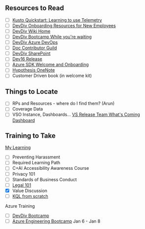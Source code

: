 ## Resources to Read
* [ ] [Kusto Quickstart: Learning to use Telemetry](https://dev.azure.com/devdiv/DevDiv/_wiki/wikis/DevDiv.wiki/2522/Kusto-Quickstart-Learning-to-use-Telemetry)
* [ ] [DevDiv Onboarding Resources for New Employees](https://dev.azure.com/devdiv/DevDiv/_wiki/wikis/DevDiv.wiki/2932/Onboarding-Resources-for-New-Employees)
* [ ] [DevDiv Wiki Home](https://dev.azure.com/devdiv/DevDiv/_wiki/wikis/DevDiv.wiki/524/DevDiv-Wiki-Home)
* [ ] [DevDiv Bootcamp While you're waiting](https://dev.azure.com/devdiv/DevDiv/_wiki/wikis/DevDiv.wiki/2521/DevDiv-Bootcamp)
* [ ] [DevDiv Azure DevOps](https://dev.azure.com/devdiv/DevDiv)
* [ ] [Doc Contributor Guild](https://review.docs.microsoft.com/en-us/help/contribute/?branch=master)
* [ ] [DevDiv SharePoint](https://microsoft.sharepoint.com/teams/DevDiv/DevDivInternal/Forms/AllItems.aspx)
* [ ] [Dev16 Release](https://dev.azure.com/devdiv/DevDiv/_wiki/wikis/DevDiv.wiki/978/Dev16-Release)
* [ ] [Azure SDK Welcome and Onboarding](https://dev.azure.com/azure-sdk/internal/_wiki/wikis/internal.wiki/10/Welcome-and-Onboarding)
* [ ] [Hypothesis OneNote](https://microsoft.sharepoint.com/teams/AzureDeveloperExperiencesCustomerResearch/SiteAssets/Azure%20Developer%20Experiences%20Customer%20Research%20Notebook/)
* [ ] Customer Driven book (in welcome kit)

## Things to Locate
* [ ] RPs and Resources - where do I find them? (Arun)
* [ ] Coverage Data
* [ ] VSO Instance, Dashboards...
[VS Release Team What's Coming Dashboard](https://devdiv.visualstudio.com/DevDiv/_dashboards/dashboard/231e8117-89da-4264-a405-41109ad1ebfa)

## Training to Take
[My Learning](https://microsoft.sharepoint.com/sites/infopedia/pages/my-learning.aspx)
* [ ] Preventing Harassment
* [ ] Required Learning Path
* [ ] C+AI Accessibility Awareness Course
* [ ] Privacy 101
* [ ] Standards of Business Conduct
* [ ] [Legal 101](https://learn.microsoft.com/activity/141371/Launch#/)
* [x] Value Discussion
* [ ] [KQL from scratch](https://app.pluralsight.com/library/courses/kusto-query-language-kql-from-scratch/table-of-contents)

Azure Training
* [ ] [DevDiv Bootcamp](https://dev.azure.com/devdiv/DevDiv/_wiki/wikis/DevDiv.wiki/2521/DevDiv-Bootcamp)
* [ ] [Azure Engineering Bootcamp](https://microsoft.sharepoint.com/teams/WAG/Bootcamp/SitePages/Home.aspx) Jan 6 - Jan 8
